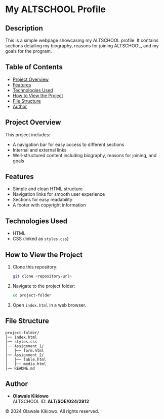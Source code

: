 # My ALTSCHOOL Profile

## Description

This is a simple webpage showcasing my ALTSCHOOL profile. It contains sections detailing my biography, reasons for joining ALTSCHOOL, and my goals for the program.

## Table of Contents

- [Project Overview](#project-overview)
- [Features](#features)
- [Technologies Used](#technologies-used)
- [How to View the Project](#how-to-view-the-project)
- [File Structure](#file-structure)
- [Author](#author)

## Project Overview

This project includes:

- A navigation bar for easy access to different sections
- Internal and external links
- Well-structured content including biography, reasons for joining, and goals

## Features

- Simple and clean HTML structure
- Navigation links for smooth user experience
- Sections for easy readability
- A footer with copyright information

## Technologies Used

- HTML
- CSS (linked as `styles.css`)

## How to View the Project

1. Clone this repository:
   ```sh
   git clone <repository-url>
   ```
2. Navigate to the project folder:
   ```sh
   cd project-folder
   ```
3. Open `index.html` in a web browser.

## File Structure

```
project-folder/
│── index.html
│── styles.css
│── Assignment_1/
│   ├── form.html
│── Assignment_2/
│   ├── table.html
│   ├── media.html
│── README.md
```

## Author

- **Olawale Kikiowo**  
  ALTSCHOOL ID: **ALT/SOE/024/2912**

&copy; 2024 Olawale Kikiowo. All rights reserved.
